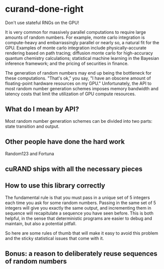 # curand-done-right
Don't use stateful RNGs on the GPU!

It is very common for massively parallel computations to require large
amounts of random numbers. For example, monte carlo integration is
compute-heavy and embarrassingly parallel or nearly so, a natural fit
for the GPU. Examples of monte carlo integration include
physically-accurate rendering based on path tracing; diffusion monte
carlo for high-accuracy quantum chemistry calculations; statistical
machine learning in the Bayesian inference framework; and the pricing
of securities in finance.

The generation of random numbers may end up being the bottleneck for
these computations. "That's ok," you say, "I have an obscene amount of
floating-point hardware resources on my GPU." Unfortunately, the API
to most random number generation schemes imposes memory bandwidth and
latency costs that limit the utilization of GPU compute resources.

## What do I mean by API?

Most random number generation schemes can be
divided into two parts: state transition and output.

## Other people have done the hard work

Random123 and Fortuna

## cuRAND ships with all the necessary pieces

## How to use this library correctly

The fundamental rule is that you must pass in a unique set of 5
integers each time you ask for some random numbers. Passing in the
same set of 5 integers will give you exactly the same output, and
incrementing them in sequence will recapitulate a sequence you have
seen before. This is both helpful, in the sense that deterministic
programs are easier to debug and maintain, but also a potential
pitfall.

So here are some rules of thumb that will make it easy to avoid this
problem and the sticky statistical issues that come with it.

## Bonus: a reason to deliberately reuse sequences of random numbers
